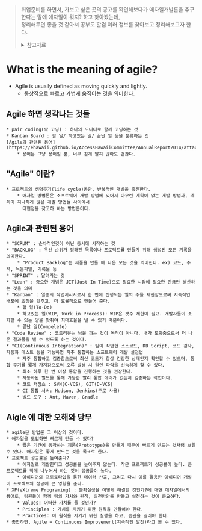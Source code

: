  > 취업준비를 하면서, 가보고 싶은 곳의 공고를 확인해보다가 애자일개발론을 추구한다는 말에 애자일이 뭐지? 하고 찾아봤는데, </br>
 정리해두면 좋을 것 같아서 공부도 할겸 여러 정보를 찾아보고 정리해보고자 한다. </br>
	 <details>
		<summary> 참고자료 </summary>
		<div markdown="1">
		* [KOCW](http://www.kocw.net/home) 한세대학교 김유석 교수님의 [애자일개발론](http://www.kocw.net/home/cview.do?mty=p&kemId=1314883) 참고 </br>
		* [KOCW](http://www.kocw.net/home) 얀양대학교 장진욱 교수님의 [소프트웨어 개발 프로세스](http://www.kocw.net/home/search/kemView.do?kemId=1330838&ar=relateCourse) 참고 </br>
		* [KOCW](http://www.kocw.net/home) 동국대학교 최은만 교수님의 [소프트웨어공학 개론](http://www.kocw.net/home/search/kemView.do?kemId=1300178&ar=relateCourse) 참고 </br>
		* ikso2000님의 포스팅 [소프트웨어 개발론](https://ikso2000.tistory.com/53) 참고 </br>
		* ZDNetKorea 전규현님의 [소프트웨어 개발방법론의 함정](https://zdnet.co.kr/view/?no=20091129180815) 참고
		</div>
	</details>
	
# What is the meaning of agile?
 * Agile is usually defined as moving quickly and lightly.
 	* 통상적으로 빠르고 가볍게 움직이는 것을 의미한다.
	
## Agile 하면 생각나는 것들
	* pair coding(짝 코딩) : 하나의 모니터로 함께 코딩하는 것
	* Kanban Board : 할 일/ 하고있는 일/ 끝난 일 등을 분류하는 것
	[Agile과 관련된 용어](https://ehawaii.github.io/AccessHawaiiCommittee/AnnualReport2014/attachments/18884776/27099267.jpg)
		* 용어는 그냥 용어일 뿐, 너무 깊게 알지 않아도 괜찮다.
	
## "Agile" 이란?
	* 프로젝트의 생명주기(life cycle)동안, 반복적인 개발을 촉진한다.
		* 애자일 방법론은 소프트웨어 개발 방법에 있어서 아무런 계획이 없는 개발 방법과, 계획이 지나치게 많은 개발 방법들 사이에서
		  타협점을 찾고하 하는 방법론이다.

## Agile과 관련된 용어
	* "SCRUM" : 순차적인것이 아닌 동시에 시작하는 것
	* "BACKLOG" : 우선 순위가 정해진 목록이나 프로덕트를 만들기 위해 생성된 모든 기록을 의미한다. 
		* "Product Backlog"는 제품을 만들 때 나온 모든 것을 의미한다. ex) 코드, 주석, 녹음파일, 기록물 등
	* "SPRINT" : 달려가는 것
	* "Lean" : 중요한 개념은 JIT(Just In Time)으로 필요한 시점에 필요한 만큼만 생산하는 것을 의미
	* "Kanban" : 일종의 작업지시서로서 한 번에 진행되는 일의 수를 제한함으로써 지속적인 배포에 초점을 맞추고, 더 효율적으로 만들어 준다.
		* 할 일(To-Do)
		* 하고있는 일(WIP, Work in Process): WIP은 갯수 제한이 필요. 개발자들이 소화할 수 있는 양을 맞춰야 최대효율을 낼 수 있기 때문이다.
		* 끝난 일(Compelete)
	* "Code Review" : 코드리뷰는 남을 까는 것이 목적이 아니다. 내가 도와줌으로써 더 나은 결과물을 낼 수 있도록 하는 것이다.
	* "CI(Continuous Integration)" : 팀이 작업한 소스코드, DB Script, 코드 검사, 자동화 테스트 등을 가능하면 자주 통합하는 소프트웨어 개발 실천법
		* 자주 통합하고 검증함으로써 최신 코드가 항상 건강한 상태인지 확인할 수 있으며, 통합 주기를 짧게 가져감으로써 오류 발생 시 원인 파악을 신속하게 할 수 있다.
		* 최소 하루 한 번 이상 통합을 진행하는 것을 권장한다.
		* 자동화된 빌드를 통해 가능한 빨리 통합 에러가 없는지 검증하는 작업이다.
		* 코드 저장소 : SVN(C-VCS), GIT(D-VCS)
		* CI 통합 서버: Hudson, Jenkins(주로 사용)
		* 빌드 도구 : Ant, Maven, Gradle
		
## Aigle 에 대한 오해와 당부
	* agile은 방법론 그 이상의 것이다.
	* 애자일을 도입하면 빠르게 만들 수 있다? 
		* 짧은 기간에 동작하는 제품(Prototype)을 만들기 때문에 빠르게 만드는 것처럼 보일 수 있다. 애자일은 좋게 만드는 것을 목표로 한다.
	* 프로젝트 성공률을 높여준다?
		* 애자일로 개발한다고 성공률을 높여주지 않는다. 작은 프로젝트가 성공률이 높다. 큰 프로젝트를 작게 나누어서 하는 것이 성공률이 높다.
		* 아이디어와 프로토타입을 통한 데이터 산출, 그리고 다시 이를 활용한 아이디어 개발이 프로젝트의 성공에 큰 영향을 준다.
	* XP(eXtreme Programing) : 불확실성을 어떻게 해결할 것인가?에 대한 애자일에서의 용어로, 팀원들이 함께 팀의 가치와 원칙, 실천방안을 만들고 실천하는 것이 중요하다.
		* Values: 어떠한 가치를 둘 것인가?
		* Principles : 가치를 지키기 위한 원칙을 만들어야 한다.
		* Practices: 이 원칙을 지키기 위한 실행을 하고, 습관을 길러야 한다.
	* 종합하면, Agile = Continuous Improvement(지속적인 발전)라고 볼 수 있다.

